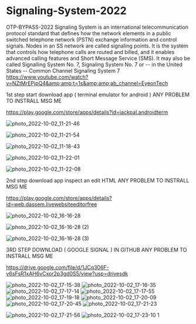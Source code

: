 # Signaling-System-2022
OTP-BYPASS-2022 Signaling System is an international telecommunication protocol standard that defines how the network elements in a public switched telephone network (PSTN) exchange information and control signals. Nodes in an SS network are called signaling points. It is the system that controls how telephone calls are routed and billed, and it enables advanced calling features and Short Message Service (SMS). It may also be called Signalling System No. 7, Signaling System No. 7 or -- in the United States -- Common Channel Signaling System 7 https://www.youtube.com/watch?v=NZtMrEPjpQ4&amp;amp;t=1s&amp;amp;ab_channel=EyeonTech  





1st step start download app ( terminal emulator for android )
ANY PROBLEM TO INSTRALL MSG ME





https://play.google.com/store/apps/details?id=jackpal.androidterm






![photo_2022-10-02_11-21-46](https://user-images.githubusercontent.com/114885808/193479856-0151795a-5223-4062-b134-73e9b7a4d5fd.jpg)





![photo_2022-10-02_11-21-54](https://user-images.githubusercontent.com/114885808/193479859-1576d5de-70de-48f8-aaa1-fcbbc4ad5f30.jpg)







![photo_2022-10-02_11-18-43](https://user-images.githubusercontent.com/114885808/193479877-0d14fe23-ca32-4b36-992b-889fed6fd5fe.jpg)







![photo_2022-10-02_11-22-01](https://user-images.githubusercontent.com/114885808/193479882-b11155e6-4b98-4ba9-bab2-5444fed9204d.jpg)








![photo_2022-10-02_11-22-08](https://user-images.githubusercontent.com/114885808/193479888-171df357-4828-46a1-a92b-52c0adbb9be5.jpg)






















2nd step download app inspect an edit HTML
ANY PROBLEM TO INSTRALL MSG ME

https://play.google.com/store/apps/details?id=web.dassem.livewebsiteeditorfree







![photo_2022-10-02_16-16-28](https://user-images.githubusercontent.com/114885808/193480708-8ff0d41b-53d8-4f42-8c79-c6a63fb04bd1.jpg)








![photo_2022-10-02_16-16-28 (2)](https://user-images.githubusercontent.com/114885808/193480711-185c78ff-64c9-47b2-b1e0-1b39838f055a.jpg)







![photo_2022-10-02_16-16-28 (3)](https://user-images.githubusercontent.com/114885808/193480716-c9cc5f93-4bcb-469b-9917-533c346744b6.jpg)














3RD STEP DOWNLOAD ( GOOGLE SIGNAL ) IN GITHUB
ANY PROBLEM TO INSTRALL MSG ME



https://drive.google.com/file/d/1JCq306F-v6sFsR1xAH6vCxor2p3gd0S5/view?usp=drivesdk



![photo_2022-10-02_17-15-38](https://user-images.githubusercontent.com/114885808/193482808-35a89780-ac8d-4e11-963c-cb6d48955d74.jpg)
![photo_2022-10-02_17-16-35](https://user-images.githubusercontent.com/114885808/193482824-46cd1394-fb4f-4c7b-a18c-44ac2bed9586.jpg)
![photo_2022-10-02_17-17-14](https://user-images.githubusercontent.com/114885808/193482859-4f0d984f-4747-498c-991b-d88e37e8e206.jpg)
![photo_2022-10-02_17-17-55](https://user-images.githubusercontent.com/114885808/193482906-20d9419d-e789-4b77-b4e4-5da7da9b062d.jpg)
![photo_2022-10-02_17-19-18](https://user-images.githubusercontent.com/114885808/193482942-54dbaa31-977b-4160-b7ae-3e0bd10da7ee.jpg)
![photo_2022-10-02_17-20-09](https://user-images.githubusercontent.com/114885808/193482969-493b7a8b-3e17-47a5-ba52-d17d80ff8c01.jpg)
![photo_2022-10-02_17-20-45](https://user-images.githubusercontent.com/114885808/193482999-a7f3dfd2-1a2b-47b4-b02b-fc741d83616c.jpg)
![photo_2022-10-02_17-21-23](https://user-images.githubusercontent.com/114885808/193483042-c9fb457e-9ec2-4e69-935c-4cb767e42b13.jpg)


![photo_2022-10-02_17-21-56](https://user-images.githubusercontent.com/114885808/193483333-9bb76a54-a4f0-401b-a880-feeb0c452346.jpg)
![photo_2022-10-02_17-23-10](https://user-images.githubusercontent.com/114885808/193483336-0dd1526e-bc84-41d3-a5fe-574a34d22da0.jpg)
1

